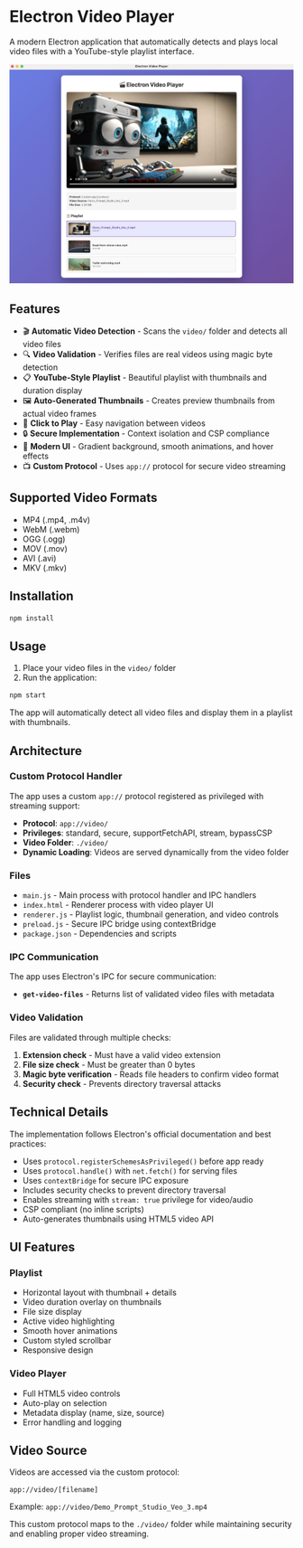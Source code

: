 # Electron Video Player

A modern Electron application that automatically detects and plays local video files with a YouTube-style playlist interface.

![Electron Video Player Screenshot](screenshot.png)

## Features

- 🎬 **Automatic Video Detection** - Scans the `video/` folder and detects all video files
- 🔍 **Video Validation** - Verifies files are real videos using magic byte detection
- 📋 **YouTube-Style Playlist** - Beautiful playlist with thumbnails and duration display
- 🖼️ **Auto-Generated Thumbnails** - Creates preview thumbnails from actual video frames
- 🎯 **Click to Play** - Easy navigation between videos
- 🔒 **Secure Implementation** - Context isolation and CSP compliance
- 🎨 **Modern UI** - Gradient background, smooth animations, and hover effects
- 📺 **Custom Protocol** - Uses `app://` protocol for secure video streaming

## Supported Video Formats

- MP4 (.mp4, .m4v)
- WebM (.webm)
- OGG (.ogg)
- MOV (.mov)
- AVI (.avi)
- MKV (.mkv)

## Installation

```bash
npm install
```

## Usage

1. Place your video files in the `video/` folder
2. Run the application:

```bash
npm start
```

The app will automatically detect all video files and display them in a playlist with thumbnails.

## Architecture

### Custom Protocol Handler
The app uses a custom `app://` protocol registered as privileged with streaming support:

- **Protocol**: `app://video/`
- **Privileges**: standard, secure, supportFetchAPI, stream, bypassCSP
- **Video Folder**: `./video/`
- **Dynamic Loading**: Videos are served dynamically from the video folder

### Files

- `main.js` - Main process with protocol handler and IPC handlers
- `index.html` - Renderer process with video player UI
- `renderer.js` - Playlist logic, thumbnail generation, and video controls
- `preload.js` - Secure IPC bridge using contextBridge
- `package.json` - Dependencies and scripts

### IPC Communication

The app uses Electron's IPC for secure communication:
- **`get-video-files`** - Returns list of validated video files with metadata

### Video Validation

Files are validated through multiple checks:
1. **Extension check** - Must have a valid video extension
2. **File size check** - Must be greater than 0 bytes
3. **Magic byte verification** - Reads file headers to confirm video format
4. **Security check** - Prevents directory traversal attacks

## Technical Details

The implementation follows Electron's official documentation and best practices:
- Uses `protocol.registerSchemesAsPrivileged()` before app ready
- Uses `protocol.handle()` with `net.fetch()` for serving files
- Uses `contextBridge` for secure IPC exposure
- Includes security checks to prevent directory traversal
- Enables streaming with `stream: true` privilege for video/audio
- CSP compliant (no inline scripts)
- Auto-generates thumbnails using HTML5 video API

## UI Features

### Playlist
- Horizontal layout with thumbnail + details
- Video duration overlay on thumbnails
- File size display
- Active video highlighting
- Smooth hover animations
- Custom styled scrollbar
- Responsive design

### Video Player
- Full HTML5 video controls
- Auto-play on selection
- Metadata display (name, size, source)
- Error handling and logging

## Video Source

Videos are accessed via the custom protocol:
```
app://video/[filename]
```

Example: `app://video/Demo_Prompt_Studio_Veo_3.mp4`

This custom protocol maps to the `./video/` folder while maintaining security and enabling proper video streaming.
